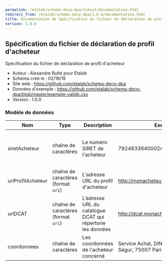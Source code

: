 ```yaml
---
permalink: /etalab/schema-decp-dpa/latest/documentation.html
redirect_from: /etalab/schema-decp-dpa/1.0.0/documentation.html
title: Documentation de Spécification du fichier de déclaration de profil d'acheteur
version: 1.0.0
---
```


## Spécification du fichier de déclaration de profil d'acheteur

Spécification du fichier de déclaration de profil d'acheteur

- Auteur : Alexandre Bulté pour Etalab
- Schéma créé le : 02/18/19
- Site web : https://github.com/etalab/schema-decp-dpa
- Données d'exemple : https://github.com/etalab/schema-decp-dpa/blob/master/exemple-valide.csv
- Version : 1.0.0

### Modèle de données

|Nom|Type|Description|Exemple|Propriétés|
|-|-|-|-|-|
|siretAcheteur|chaîne de caractères|Le numéro SIRET de l'acheteur|79248336400024|Valeur obligatoire, Valeur unique, Motif : `^\d{14}$`|
|urlProfilAcheteur|chaîne de caractères (format `uri`)|L'adresse URL du profil d'acheteur|http://monacheteur.com/profil|Valeur obligatoire|
|urlDCAT|chaîne de caractères (format `uri`)|L’adresse URL du catalogue DCAT qui répertorie les données|http://dcat.monacheteur.com/catalog.ttl|Valeur optionnelle|
|coordonnees|chaîne de caractères|Les coordonnées de l'acheteur concerné|Service Achat, DINSIC, 20 avenue de Ségur, 75007 Paris|Valeur obligatoire|